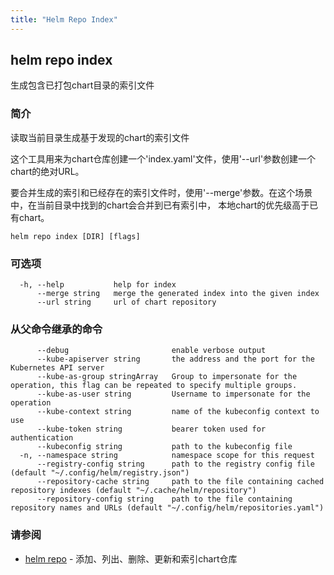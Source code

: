 ```yaml
---
title: "Helm Repo Index"
---
```


## helm repo index

生成包含已打包chart目录的索引文件

### 简介

读取当前目录生成基于发现的chart的索引文件

这个工具用来为chart仓库创建一个'index.yaml'文件，使用'--url'参数创建一个chart的绝对URL。

要合并生成的索引和已经存在的索引文件时，使用'--merge'参数。在这个场景中，在当前目录中找到的chart会合并到已有索引中，
本地chart的优先级高于已有chart。

```shell
helm repo index [DIR] [flags]
```

### 可选项

```shell
  -h, --help           help for index
      --merge string   merge the generated index into the given index
      --url string     url of chart repository
```

### 从父命令继承的命令

```shell
      --debug                       enable verbose output
      --kube-apiserver string       the address and the port for the Kubernetes API server
      --kube-as-group stringArray   Group to impersonate for the operation, this flag can be repeated to specify multiple groups.
      --kube-as-user string         Username to impersonate for the operation
      --kube-context string         name of the kubeconfig context to use
      --kube-token string           bearer token used for authentication
      --kubeconfig string           path to the kubeconfig file
  -n, --namespace string            namespace scope for this request
      --registry-config string      path to the registry config file (default "~/.config/helm/registry.json")
      --repository-cache string     path to the file containing cached repository indexes (default "~/.cache/helm/repository")
      --repository-config string    path to the file containing repository names and URLs (default "~/.config/helm/repositories.yaml")
```

### 请参阅

* [helm repo](helm_repo.md) - 添加、列出、删除、更新和索引chart仓库
